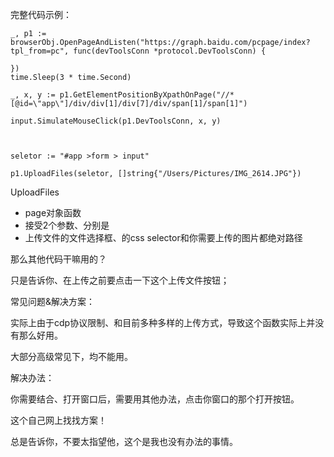 

完整代码示例：

```
_, p1 := browserObj.OpenPageAndListen("https://graph.baidu.com/pcpage/index?tpl_from=pc", func(devToolsConn *protocol.DevToolsConn) {
   
})
time.Sleep(3 * time.Second)

_, x, y := p1.GetElementPositionByXpathOnPage("//*[@id=\"app\"]/div/div[1]/div[7]/div/span[1]/span[1]")

input.SimulateMouseClick(p1.DevToolsConn, x, y)



seletor := "#app >form > input"

p1.UploadFiles(seletor, []string{"/Users/Pictures/IMG_2614.JPG"})
```



UploadFiles

- page对象函数
- 接受2个参数、分别是
- 上传文件的文件选择框、的css selector和你需要上传的图片都绝对路径



那么其他代码干嘛用的？

只是告诉你、在上传之前要点击一下这个上传文件按钮；



常见问题&解决方案：



实际上由于cdp协议限制、和目前多种多样的上传方式，导致这个函数实际上并没有那么好用。

大部分高级常见下，均不能用。



解决办法：

你需要结合、打开窗口后，需要用其他办法，点击你窗口的那个打开按钮。

这个自己网上找找方案！

总是告诉你，不要太指望他，这个是我也没有办法的事情。
